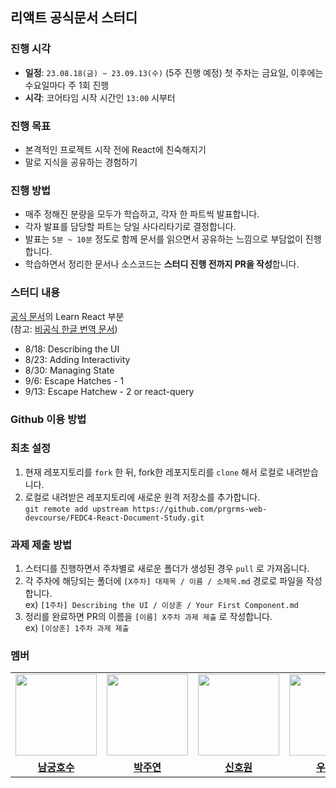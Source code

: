 ## 리액트 공식문서 스터디

### 진행 시각
- **일정**: `23.08.18(금) ~ 23.09.13(수)` (5주 진행 예정)
첫 주차는 금요일, 이후에는 수요일마다 주 1회 진행
- **시각**: 코어타임 시작 시간인 `13:00` 시부터

### 진행 목표
- 본격적인 프로젝트 시작 전에 React에 친숙해지기  
- 말로 지식을 공유하는 경험하기  

### 진행 방법
- 매주 정해진 분량을 모두가 학습하고, 각자 한 파트씩 발표합니다.  
- 각자 발표를 담당할 파트는 당일 사다리타기로 결정합니다.  
- 발표는 `5분 ~ 10분` 정도로 함께 문서를 읽으면서 공유하는 느낌으로 부담없이 진행합니다.  
- 학습하면서 정리한 문서나 소스코드는 **스터디 진행 전까지 PR을 작성**합니다.  

### 스터디 내용
[공식 문서](https://react.dev/)의 Learn React 부분  
(참고: [비공식 한글 번역 문서](https://react-ko.dev/)) 

- 8/18: Describing the UI
- 8/23: Adding Interactivity
- 8/30: Managing State
- 9/6: Escape Hatches - 1
- 9/13: Escape Hatchew - 2 or react-query

### Github 이용 방법
### 최초 설정
1. 현재 레포지토리를 `fork` 한 뒤, fork한 레포지토리를 `clone` 해서 로컬로 내려받습니다.  
2. 로컬로 내려받은 레포지토리에 새로운 원격 저장소를 추가합니다.  
`git remote add upstream https://github.com/prgrms-web-devcourse/FEDC4-React-Document-Study.git`  

### 과제 제출 방법
1. 스터디를 진행하면서 주차별로 새로운 폴더가 생성된 경우 `pull` 로 가져옵니다.  
2. 각 주차에 해당되는 폴더에 `[X주차] 대제목 / 이름 / 소제목.md` 경로로 파일을 작성합니다.  
ex) `[1주차] Describing the UI / 이상훈 / Your First Component.md`  
3. 정리를 완료하면 PR의 이름을 `[이름] X주차 과제 제출` 로 작성합니다.  
ex) `[이상훈] 1주차 과제 제출`  

### 멤버
<table>
 <tr>
    <td align="center"><a href="https://github.com/from1to2"><img src="https://avatars.githubusercontent.com/from1to2" width="130px;" alt=""></a></td>
    <td align="center"><a href="https://github.com/juyeon-park"><img src="https://avatars.githubusercontent.com/juyeon-park" width="130px;" alt=""></a></td>
    <td align="center"><a href="https://github.com/Howon-Shin"><img src="https://avatars.githubusercontent.com/Howon-Shin" width="130px;" alt=""></a></td>
    <td align="center"><a href="https://github.com/Eosdia"><img src="https://avatars.githubusercontent.com/Eosdia" width="130px;" alt=""></a></td>
    <td align="center"><a href="https://github.com/bbearcookie"><img src="https://avatars.githubusercontent.com/bbearcookie" width="130px;" alt=""></a></td>
  </tr>
  <tr>
    <td align="center"><a href="https://github.com/from1to2"><b>남궁호수</b></a></td>
    <td align="center"><a href="https://github.com/juyeon-park"><b>박주연</b></a></td>
    <td align="center"><a href="https://github.com/Howon-Shin"><b>신호원<b></b></a></td>
    <td align="center"><a href="https://github.com/Eosdia"><b>우현지</b></a></td>
    <td align="center"><a href="https://github.com/bbearcookie"><b>이상훈</b></a></td>
  </tr>
</table>
